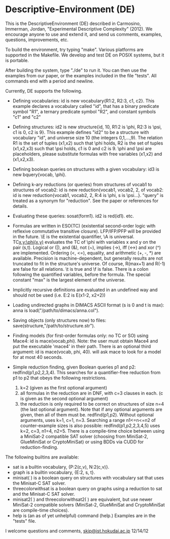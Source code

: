 Descriptive-Environment (DE)
===

This is the DescriptiveEnvironment (DE) described in Carmosino,
Immerman, Jordan, "Experimental Descriptive Complexity" (2012).
We encourage anyone to use and extend it, and send us comments,
examples, questions, improvements, etc.

To build the environment, try typing "make".  Various platforms
are supported in the Makefile.  We develop and test DE on POSIX
systems, but it is portable.

After building the system, type "./de" to run it.  You can then
use the examples from our paper, or the examples included in the
file "tests".  All commands end with a period and newline.

Currently, DE supports the following.

 - Defining vocabularies: id is new vocabulary{R1:2, R2:3, c1, c2}.
   This example declares a vocabulary called "id", that has a binary
   predicate symbol "R1", a ternary predicate symbol "R2", and 
   constant symbols "c1" and "c2"

 - Defining structures: id2 is new structure{id, 10, R1:2 is \phi,
   R2:3 is \psi, c1 is 0, c2 is 9}.
   This example defines "id2" to be a structure with vocabulary "id",
   and universe size 10 (the integers 0,1,...,9).  The relation R1
   is the set of tuples (x1,x2) such that \phi holds, R2 is the set
   of tuples (x1,x2,x3) such that \psi holds, c1 is 0 and c2 is 9.
   \phi and \psi are placeholders, please substitute formulas with
   free variables (x1,x2) and (x1,x2,x3).

 - Defining boolean queries on structures with a given vocabulary:
   id3 is new bquery{vocab, \phi}.

 - Defining k-ary reductions (or queries) from structures of vocab1 to 
   structures of vocab2: id is new reduction{vocab1, vocab2, 2, 
   of vocab2: id is new reduction{vocab1, vocab2, 2, R:4 is \phi, s is \psi...}.
   "query" is treated as a synonym for "reduction".  See the paper or
   references for details.

 - Evaluating these queries: sosat(form1).  id2 is red(id1). etc.

 - Formulas are written in ESO(TC) (existential second-order logic with
   reflexive commutative transitive closure).  LFP/IFP/PFP will be provided
   in the future.  \E is the existential quantifier, \A is universal.
   TC[x,y:\phi(x,y)](s,t) evaluates the TC of \phi with variables x and y on
   the pair (s,t).  Logical or (|), and (&), not (~), implies (->), 
   iff (<->) and xor (^) are implemented.  Ordering (<, <=), equality, and
   arithmetic (+, -, *) are available.  Precision is machine-dependent, but
   generally results are not truncated to fit in the structure's universe.
   Of course, R(max+1) and R(-1) are false for all relations.  \t is true
   and \f is false.
   There is a colon following the quantified variables, before the formula.
   The special constant "max" is the largest element of the universe.

 - Implicitly recursive definitions are evaluated in an undefined way and
   should not be used (i.e. E:2 is E(x1-2, x2+2))

 - Loading undirected graphs in DIMACS ASCII format (s is 0 and t is max):
   anna is load("/path/to/dimacs/anna.col").

 - Saving objects (only structures now) to files:
   save(structure,"/path/to/structure.str").

 - Finding models (for first-order formulas only: no TC or SO) using Mace4:
   id is mace(vocab,phi).
   Note: the user must obtain Mace4 and put the executable 'mace4' in
   their path.
   There is an optional third argument:
   id is mace(vocab, phi, 40).
   will ask mace to look for a model for at most 40 seconds.

 - Simple reduction finding, given Boolean queries p1 and p2:
   redfind(p1,p2,2,3,4).
   This searches for a quantifier-free reduction from p1 to p2 that obeys
   the following restrictions.
     1) k=2 (given as the first optional argument)
     2) all formulas in the reduction are in DNF, with c=3 clauses in each.
        (c is given as the second optional argument)
     3) the reduction is only required to be correct on structures of size
        n=4 (the last optional argument).
   Note that if any optional arguments are given, then all of them must be.
   redfind(p1,p2).
   Without optional arguments, uses k=1, c=1, n=3.
   Searching a range n1<=n<=n2 of counter-example sizes is also possible:
   redfind(p1,p2,2,3,4,5) uses k=2, c=3, n1=4, n2=5.
   There is a compile-time choice between using a MiniSat-2 compatible
   SAT solver (choosing from MiniSat-2, GlueMiniSat or CryptoMiniSat)
   or using BDDs via CUDD for reduction-finding.

The following builtins are available:
 - sat is a builtin vocabulary, {P:2(c,v), N:2(c,v)}.
 - graph is a builtin vocabulary, {E:2, s, t}.
 - minisat( ) is a boolean query on structures with vocabulary sat that
   uses the Minisat-C SAT solver.
 - threecolorwithsat is a boolean query on graphs using a reduction to sat
   and the Minisat-C SAT solver.
 - minisat2( ) and threecolorwithsat2( ) are equivalent, but use newer
   MiniSat-2 compatible solvers (MiniSat-2, GlueMiniSat and CryptoMiniSat
   are compile-time choices).
 - help is (an as of yet unhelpful) command (help.)
Examples are in the "tests" file.

I welcome questions and comments, skip@ist.hokudai.ac.jp
12/14/12
